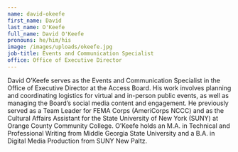 ```yaml
---
name: david-okeefe
first_name: David
last_name: O'Keefe
full_name: David O'Keefe
pronouns: he/him/his
image: /images/uploads/okeefe.jpg
job-title: Events and Communication Specialist
office: Office of Executive Director
---
```

David O’Keefe serves as the Events and Communication Specialist in the Office of Executive Director at the Access Board. His work involves planning and coordinating logistics for virtual and in-person public events, as well as managing the Board’s social media content and engagement. He previously served as a Team Leader for FEMA Corps (AmeriCorps NCCC) and as the Cultural Affairs Assistant for the State University of New York (SUNY) at Orange County Community College. O’Keefe holds an M.A. in Technical and Professional Writing from Middle Georgia State University and a B.A. in Digital Media Production from SUNY New Paltz.
